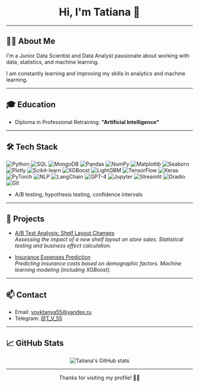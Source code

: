 <h1 align="center">Hi, I'm Tatiana 👋</h1>

---

## 👩‍💻 About Me

I'm a Junior Data Scientist and Data Analyst passionate about working with data, statistics, and machine learning.  

I am constantly learning and improving my skills in analytics and machine learning.

---

## 🎓 Education

- Diploma in Professional Retraining: **"Artificial Intelligence"**

---

## 🛠️ Tech Stack

<p align="left"> <!-- Языки и ядро DS --> <img src="https://img.shields.io/badge/Python-3776AB?style=for-the-badge&logo=python&logoColor=white" alt="Python"/> <img src="https://img.shields.io/badge/SQL-4479A1?style=for-the-badge&logo=mysql&logoColor=white" alt="SQL"/> <img src="https://img.shields.io/badge/NoSQL-MongoDB-47A248?style=for-the-badge&logo=mongodb&logoColor=white" alt="MongoDB"/> <!-- Анализ данных --> <img src="https://img.shields.io/badge/Pandas-150458?style=for-the-badge&logo=pandas&logoColor=white" alt="Pandas"/> <img src="https://img.shields.io/badge/NumPy-013243?style=for-the-badge&logo=numpy&logoColor=white" alt="NumPy"/> <img src="https://img.shields.io/badge/Matplotlib-11557C?style=for-the-badge&logo=matplotlib&logoColor=white" alt="Matplotlib"/> <img src="https://img.shields.io/badge/Seaborn-3776AB?style=for-the-badge&logo=seaborn&logoColor=white" alt="Seaborn"/> <img src="https://img.shields.io/badge/Plotly-3F4F75?style=for-the-badge&logo=plotly&logoColor=white" alt="Plotly"/> <!-- Классический ML --> <img src="https://img.shields.io/badge/Scikit--Learn-F7931E?style=for-the-badge&logo=scikitlearn&logoColor=white" alt="Scikit-learn"/> <img src="https://img.shields.io/badge/XGBoost-FF6600?style=for-the-badge&logo=xgboost&logoColor=white" alt="XGBoost"/> <img src="https://img.shields.io/badge/LightGBM-014E27?style=for-the-badge&logo=lightgbm&logoColor=white" alt="LightGBM"/> <!-- Нейросети и DL --> <img src="https://img.shields.io/badge/TensorFlow-FF6F00?style=for-the-badge&logo=tensorflow&logoColor=white" alt="TensorFlow"/> <img src="https://img.shields.io/badge/Keras-D00000?style=for-the-badge&logo=keras&logoColor=white" alt="Keras"/> <img src="https://img.shields.io/badge/PyTorch-EE4C2C?style=for-the-badge&logo=pytorch&logoColor=white" alt="PyTorch"/> <!-- NLP / Chatbot / LLM --> <img src="https://img.shields.io/badge/NLP-9B59B6?style=for-the-badge&logo=OpenAI&logoColor=white" alt="NLP"/> <img src="https://img.shields.io/badge/LangChain-000000?style=for-the-badge&logo=LangChain&logoColor=white" alt="LangChain"/> <img src="https://img.shields.io/badge/LLM-GPT--4-6A1B9A?style=for-the-badge&logo=openai&logoColor=white" alt="GPT-4"/> <!-- Среды и инструменты --> <img src="https://img.shields.io/badge/Jupyter-F37626?style=for-the-badge&logo=Jupyter&logoColor=white" alt="Jupyter"/> <img src="https://img.shields.io/badge/Streamlit-FF4B4B?style=for-the-badge&logo=streamlit&logoColor=white" alt="Streamlit"/> <img src="https://img.shields.io/badge/Gradio-FF5C5C?style=for-the-badge&logo=gradio&logoColor=white" alt="Gradio"/> <img src="https://img.shields.io/badge/Git-F05032?style=for-the-badge&logo=git&logoColor=white" alt="Git"/> </p>

- A/B testing, hypothesis testing, confidence intervals

---

## 🚀 Projects

- [A/B Test Analysis: Shelf Layout Changes](https://github.com/TatianaVovk/ab_test_shelf_layout_analysis)  
  *Assessing the impact of a new shelf layout on store sales. Statistical testing and business effect calculation.*

- [Insurance Expenses Prediction](https://github.com/TatianaVovk/insurance_expenses_statistics)  
  *Predicting insurance costs based on demographic factors. Machine learning modeling (including XGBoost).*

---

## 📫 Contact

- Email: [vovktanya55@yandex.ru](mailto:vovktanya55@yandex.ru)
- Telegram: [@T_V_55](https://t.me/T_V_55)

---

## 📈 GitHub Stats

<p align="center">
  <img src="https://github-readme-stats.vercel.app/api?username=TatianaVovk&show_icons=true&theme=default" alt="Tatiana's GitHub stats"/>
</p>

---

<p align="center">
  Thanks for visiting my profile! 🚀✨
</p>
